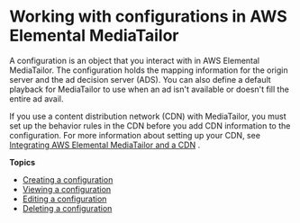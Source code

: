 # Working with configurations in AWS Elemental MediaTailor<a name="configurations"></a>

A configuration is an object that you interact with in AWS Elemental MediaTailor\. The configuration holds the mapping information for the origin server and the ad decision server \(ADS\)\. You can also define a default playback for MediaTailor to use when an ad isn't available or doesn't fill the entire ad avail\.

If you use a content distribution network \(CDN\) with MediaTailor, you must set up the behavior rules in the CDN before you add CDN information to the configuration\. For more information about setting up your CDN, see [Integrating AWS Elemental MediaTailor and a CDN](integrating-cdn-standard.md) \.

**Topics**
+ [Creating a configuration](configurations-create.md)
+ [Viewing a configuration](configurations-view.md)
+ [Editing a configuration](configurations-edit.md)
+ [Deleting a configuration](configurations-delete.md)